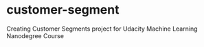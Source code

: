 # customer-segment
Creating Customer Segments project for Udacity Machine Learning Nanodegree Course
